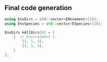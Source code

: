 ## Final code generation


```c++
using EnvDirs = std::vector<EMovement>[10];
using EnvSpecies = std::vector<ESpecies>[10];

EnvDirs kAllDirs[6] = {
    {  // Environment 1.
        {1, 1, 3},
        {1, 1, 3},
    }
};
```
